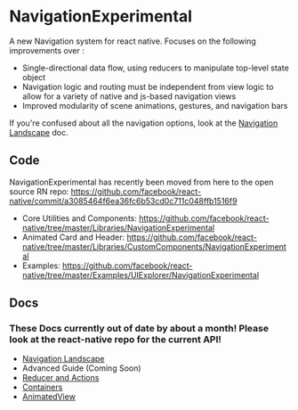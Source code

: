 # NavigationExperimental

A new Navigation system for react native. Focuses on the following improvements over <Navigator />:

- Single-directional data flow, using reducers to manipulate top-level state object
- Navigation logic and routing must be independent from view logic to allow for a variety of native and js-based navigation views
- Improved modularity of scene animations, gestures, and navigation bars

If you're confused about all the navigation options, look at the [Navigation Landscape](Docs/Navigation.md) doc.

## Code

NavigationExperimental has recently been moved from here to the open source RN repo: https://github.com/facebook/react-native/commit/a3085464f6ea36fc6b53cd0c711c048ffb1516f9

- Core Utilities and Components: https://github.com/facebook/react-native/tree/master/Libraries/NavigationExperimental
- Animated Card and Header: https://github.com/facebook/react-native/tree/master/Libraries/CustomComponents/NavigationExperimental
- Examples: https://github.com/facebook/react-native/tree/master/Examples/UIExplorer/NavigationExperimental


## Docs

### These Docs currently out of date by about a month! Please look at the react-native repo for the current API!

- [Navigation Landscape](Docs/Navigation.md)
- Advanced Guide (Coming Soon)
- [Reducer and Actions](Docs/Reducer_Actions.md)
- [Containers](Docs/Containers.md)
- [AnimatedView](Docs/AnimatedView.md)
